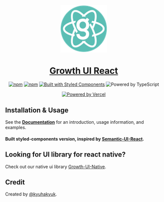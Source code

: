 <!-- Logo -->
<p align="center">
  <a href="https://react.growth-ui.com">
    <img width="150px" src="./packages/docs/public/images/logo.png" alt='logo' >
  </a>
</p>

<!-- Name -->
<h1 align="center">
  <a href="https://react.growth-ui.com/">Growth UI React</a>
</h1>

<div style='margin: 15px auto; width: fit-content;'>
  <a href="https://www.npmjs.com/package/@growth-ui/react"><img src="https://badgen.net/npm/dm/@growth-ui/react" alt="npm" /></a>
  <a href="https://www.npmjs.com/package/@growth-ui/react"><img src="https://badgen.net/npm/v/@growth-ui/react" alt="npm" /></a>
  <a href="https://www.styled-components.com/"><img src="https://badgen.net/badge/built%20with/styled%20components/db7093" alt="Built with Styled Components" /></a>
  <img src="https://badgen.net/badge/powered%20by/typescript/blue" alt="Powered by TypeScript" />
</div>

<p align="center"><a href="https://vercel.com/?utm_source=styled-icons"><img height="32" src="https://styled-icons.dev/powered-by-vercel.svg" alt="Powered by Vercel" /></a></p>

## Installation & Usage

See the [**Documentation**][1] for an introduction, usage information, and examples.

#### Built styled-components version, inspired by [Semantic-UI-React][2].

## Looking for UI library for react native?

Check out our native ui library [Growth-UI-Native][3].

## Credit

Created by [@kyuhakyuk][3].

[1]: https://react.growth-ui.com/
[2]: https://github.com/Semantic-Org/Semantic-UI-React
[3]: https://github.com/Growth-UI/Growth-UI-Native
[4]: https://github.com/kyuhakyuk
